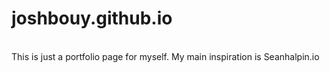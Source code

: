# joshbouy.github.io
\
This is just a portfolio page for myself.
My main inspiration is Seanhalpin.io
